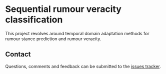 # Sequential rumour veracity classification

This project revolves around temporal domain adaptation methods for rumour stance prediction and rumour veracity.

## Contact
Questions, comments and feedback can be submitted to the [issues tracker](https://github.com/wmkouw/seq-rumver/issues).